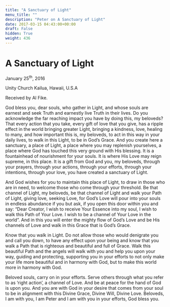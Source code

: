 ```yaml
---
title: "A Sanctuary of Light"
menu_title: ""
description: "Peter on A Sanctuary of Light"
date: 2017-03-15 04:43:00+00:00
draft: False
hidden: True
weight: 436
---
```

# A Sanctuary of Light


January 25<sup>th</sup>, 2016

Unity Church Kailua, Hawaii, U.S.A 

Received by Al Fike.


God bless you, dear souls, who gather in Light, and whose souls are earnest and seek Truth and earnestly live Truth in their lives. Do you acknowledge the far reaching impact you have by doing this, my beloveds? That every action that you take, every gift of love that you give, has a ripple effect in the world bringing greater Light, bringing a kindness, love, healing to many, and how important this is, my beloveds, to act in this way in your daily lives, to walk in this Light, to be in God’s Grace. And you create here a sanctuary, a place of Light, a place where you may replenish yourselves, a place where God has touched this very ground with His blessing. It is a fountainhead of nourishment for your souls. It is where His Love may reign supreme, in this place. It is a gift from God and you, my beloveds, through your prayers, through your actions, through your efforts, through your intentions, through your love, you have created a sanctuary of Light. 

And God wishes for you to maintain this place of Light, to draw in those who are in need, to welcome those who come through your threshold. Be that channel of Light, my beloveds, be that channel of Light and walk your Path of Light, giving love, seeking Love, for God’s Love will pour into your souls in endless abundance if you but ask, if you open this door within you and say: “Dear Creator, I wish to receive Your Essence into my soul, I wish to walk this Path of Your Love. I wish to be a channel of Your Love in the world”. And in this you will enter the mighty flow of God’s Love and be His channels of Love and walk in this Grace that is God’s Grace. 

Know that you walk in Light. Do not allow those who would denigrate you and call you down, to have any effect upon your being and know that you walk a Path that is righteous and beautiful and full of Grace. Walk this beautiful Path and the angels will walk with you and help you upon your way, guiding and protecting, supporting you in your efforts to not only make your life more beautiful and in harmony with God, but to make this world more in harmony with God. 

Beloved souls, carry on in your efforts. Serve others through what you refer to as ‘right action’, a channel of Love. And be at peace for the hand of God is upon you. And you are with God in your desire that comes from your soul to be in alignment with this Divine Grace, Divine Will, Divine Love.
Beloveds, I am with you, I am Peter and I am with you in your efforts, God bless you.